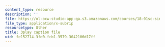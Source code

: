 ```yaml
---
content_type: resource
description: ''
file: https://ol-ocw-studio-app-qa.s3.amazonaws.com/courses/18-01sc-single-variable-calculus-fall-2010/fe1527143fd0fcb135793042106d17ff_er_tQOBgo-I.srt
file_type: application/x-subrip
resourcetype: Other
title: 3play caption file
uid: fe152714-3fd0-fcb1-3579-3042106d17ff
---
```

